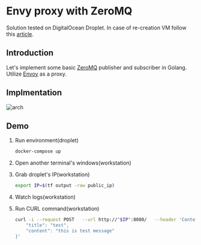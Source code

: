 # Envy proxy with ZeroMQ

Solution tested on DigitalOcean Droplet. In case of re-creation VM follow this [article](https://blog.3sky.dev/article/cloud-init-intro/).

## Introduction

Let's implement some basic [ZeroMQ](https://zeromq.org/) publisher and subscriber in Golang.
Utilize [Envoy](https://www.envoyproxy.io) as a proxy. 

## Implmentation

![arch](https://excalidraw.com/#json=-24QxmqIttlH6wb4_7Oqt,BjLW7_-WRsN8ZRBM-DApFQ)

## Demo

1. Run environment(droplet)

    ```bash
    docker-compose up
    ```
1. Open another terminal's windows(workstation)

1. Grab droplet's IP(workstation)
   
   ```bash
   export IP=$(tf output -raw public_ip)
   ```

1. Watch logs(workstation)

1. Run CURL command(workstation)

    ```bash
    curl -i --request POST   --url http://"$IP":8080/   --header 'Content-Type: application/json'   --data '{
        "title": "test",
        "content": "this is test message"
    }' 
    ```
